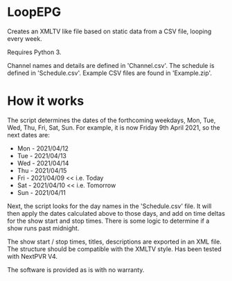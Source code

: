 # LoopEPG
Creates an XMLTV like file based on static data from a CSV file, looping every week.

Requires Python 3.

Channel names and details are defined in 'Channel.csv'.  The schedule is defined in 'Schedule.csv'.  Example CSV files are found in 'Example.zip'. 

# How it works

The script determines the dates of the forthcoming weekdays, Mon, Tue, Wed, Thu, Fri, Sat, Sun.  For example, it is now Friday 9th April 2021, so the next dates are:

* Mon - 2021/04/12
* Tue - 2021/04/13
* Wed - 2021/04/14
* Thu - 2021/04/15
* Fri - 2021/04/09  << i.e. Today
* Sat - 2021/04/10  << i.e. Tomorrow
* Sun - 2021/04/11

Next, the script looks for the day names in the 'Schedule.csv' file.  It will then apply the dates calculated above to those days, and add on time deltas for the show start and stop times.  There is some logic to determine if a show runs past midnight.  

The show start / stop times, titles, descriptions are exported in an XML file.  The structure should be compatible with the XMLTV style.  Has been tested with NextPVR V4.

The software is provided as is with no warranty.
